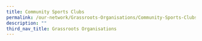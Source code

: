 ```yaml
---
title: Community Sports Clubs
permalink: /our-network/Grassroots-Organisations/Community-Sports-Clubs
description: ""
third_nav_title: Grassroots Organisations
---
```

